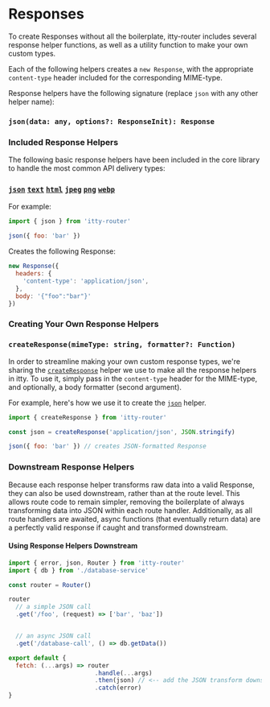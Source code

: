 # Responses

To create Responses without all the boilerplate, itty-router includes several response helper functions, as well as a utility function to make your own custom types.

Each of the following helpers creates a `new Response`, with the appropriate `content-type` header included for the corresponding MIME-type.

Response helpers have the following signature (replace `json` with any other helper name):  
### `json(data: any, options?: ResponseInit): Response`

### Included Response Helpers

The following basic response helpers have been included in the core library to handle the most common API delivery types:

### [`json`](/itty-router/api#json) [`text`](/itty-router/api#text) [`html`](/itty-router/api#html) [`jpeg`](/itty-router/api#jpeg) [`png`](/itty-router/api#png) [`webp`](/itty-router/api#webp)

For example:

```js
import { json } from 'itty-router'

json({ foo: 'bar' })
```

Creates the following Response:

```js
new Response({
  headers: {
    'content-type': 'application/json',
  },
  body: '{"foo":"bar"}'
})
```

### Creating Your Own Response Helpers
### `createResponse(mimeType: string, formatter?: Function)`

In order to streamline making your own custom response types, we're sharing the [`createResponse`](/itty-router/api#createResponse) helper we use to make all the response helpers in itty.  To use it, simply pass in the `content-type` header for the MIME-type, and optionally, a body formatter (second argument).

For example, here's how we use it to create the [`json`](/itty-router/api#json) helper.

```js
import { createResponse } from 'itty-router'

const json = createResponse('application/json', JSON.stringify)

json({ foo: 'bar' }) // creates JSON-formatted Response
```

### Downstream Response Helpers
Because each response helper transforms raw data into a valid Response, they can also be used downstream, rather than at the route level.  This allows route code to remain simpler, removing the boilerplate of always transforming data into JSON within each route handler.  Additionally, as all route handlers are awaited, async functions (that eventually return data) are a perfectly valid response if caught and transformed downstream.

#### Using Response Helpers Downstream
```js
import { error, json, Router } from 'itty-router'
import { db } from './database-service'

const router = Router()

router
  // a simple JSON call
  .get('/foo', (request) => ['bar', 'baz'])


  // an async JSON call
  .get('/database-call', () => db.getData())

export default {
  fetch: (...args) => router
                        .handle(...args)
                        .then(json) // <-- add the JSON transform downstream
                        .catch(error)
}
```
